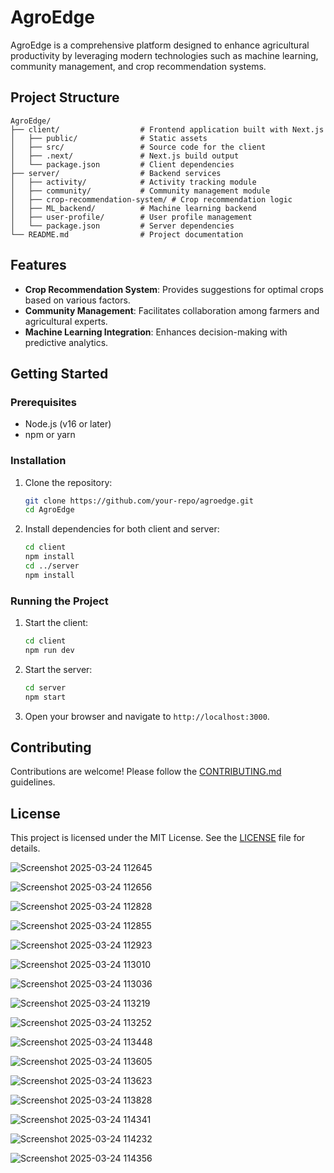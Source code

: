# AgroEdge

AgroEdge is a comprehensive platform designed to enhance agricultural productivity by leveraging modern technologies such as machine learning, community management, and crop recommendation systems.

## Project Structure

```
AgroEdge/
├── client/                  # Frontend application built with Next.js
│   ├── public/              # Static assets
│   ├── src/                 # Source code for the client
│   ├── .next/               # Next.js build output
│   └── package.json         # Client dependencies
├── server/                  # Backend services
│   ├── activity/            # Activity tracking module
│   ├── community/           # Community management module
│   ├── crop-recommendation-system/ # Crop recommendation logic
│   ├── ML_backend/          # Machine learning backend
│   ├── user-profile/        # User profile management
│   └── package.json         # Server dependencies
└── README.md                # Project documentation
```

## Features

- **Crop Recommendation System**: Provides suggestions for optimal crops based on various factors.
- **Community Management**: Facilitates collaboration among farmers and agricultural experts.
- **Machine Learning Integration**: Enhances decision-making with predictive analytics.

## Getting Started

### Prerequisites

- Node.js (v16 or later)
- npm or yarn

### Installation

1. Clone the repository:

   ```sh
   git clone https://github.com/your-repo/agroedge.git
   cd AgroEdge
   ```

2. Install dependencies for both client and server:

   ```sh
   cd client
   npm install
   cd ../server
   npm install
   ```

### Running the Project

1. Start the client:

   ```sh
   cd client
   npm run dev
   ```

2. Start the server:

   ```sh
   cd server
   npm start
   ```

3. Open your browser and navigate to `http://localhost:3000`.

## Contributing

Contributions are welcome! Please follow the [CONTRIBUTING.md](CONTRIBUTING.md) guidelines.

## License

This project is licensed under the MIT License. See the [LICENSE](LICENSE) file for details.

![Screenshot 2025-03-24 112645](https://github.com/user-attachments/assets/76ead71f-b45c-4ec8-a79b-ec273e0587df)

![Screenshot 2025-03-24 112656](https://github.com/user-attachments/assets/03706510-ea06-4bec-b2e0-000d77fb9e6b)

![Screenshot 2025-03-24 112828](https://github.com/user-attachments/assets/59297bdf-852b-4933-9c16-91fbe2e31f9c)

![Screenshot 2025-03-24 112855](https://github.com/user-attachments/assets/ebc10346-a69e-4b99-a082-7d6fe22291c2)

![Screenshot 2025-03-24 112923](https://github.com/user-attachments/assets/fce0e396-a9f2-4470-921c-d7d6e27c13a0)

![Screenshot 2025-03-24 113010](https://github.com/user-attachments/assets/e1d5cefe-cb2b-4406-90e7-cdf51378eb95)

![Screenshot 2025-03-24 113036](https://github.com/user-attachments/assets/3e73130d-f439-46b6-b8e4-3c7ea882eeb2)

![Screenshot 2025-03-24 113219](https://github.com/user-attachments/assets/b72756a2-1914-4180-a8ca-6cae03ffc3f4)

![Screenshot 2025-03-24 113252](https://github.com/user-attachments/assets/2551c637-eaf6-4243-9061-da05cad0f788)

![Screenshot 2025-03-24 113448](https://github.com/user-attachments/assets/c810829d-b53f-47de-9df8-c6aec5193619)

![Screenshot 2025-03-24 113605](https://github.com/user-attachments/assets/d84ed966-2e66-4f63-a2b9-ca6138240fd7)

![Screenshot 2025-03-24 113623](https://github.com/user-attachments/assets/b80f9723-26bc-460f-8207-098f1824b727)

![Screenshot 2025-03-24 113828](https://github.com/user-attachments/assets/49b158eb-6b80-461d-a7f1-edcbf1777aef)

![Screenshot 2025-03-24 114341](https://github.com/user-attachments/assets/44b858f8-4a09-4a3b-946e-e56bab963aeb)

![Screenshot 2025-03-24 114232](https://github.com/user-attachments/assets/8efbc86f-d11c-44e2-80d7-54be37ba8e69)

![Screenshot 2025-03-24 114356](https://github.com/user-attachments/assets/35308cab-a300-49e8-bc33-253ec178513c)












